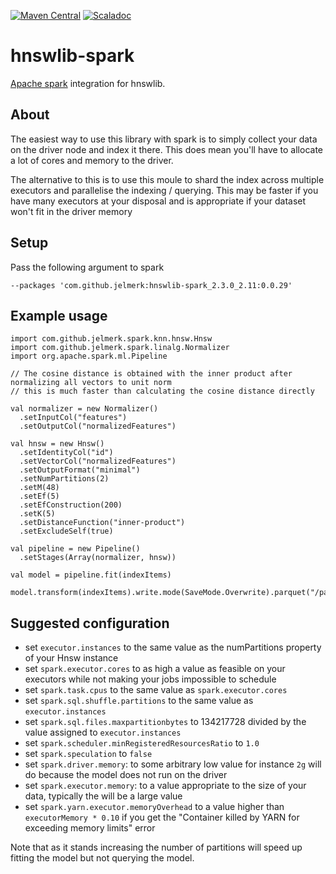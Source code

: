 [![Maven Central](https://maven-badges.herokuapp.com/maven-central/com.github.jelmerk/hnswlib-spark_2.3.0_2.11/badge.svg)](https://maven-badges.herokuapp.com/maven-central/com.github.jelmerk/hnswlib-spark_2.3.0_2.11) [![Scaladoc](http://javadoc-badge.appspot.com/com.github.jelmerk/hnswlib-spark_2.3.0_2.11.svg?label=scaladoc)](http://javadoc-badge.appspot.com/com.github.jelmerk/hnswlib-spark_2.3.0_2.11)

hnswlib-spark
=============

[Apache spark](https://spark.apache.org/) integration for hnswlib.

About
-----

The easiest way to use this library with spark is to simply collect your data on the driver node and index it there. 
This does mean you'll have to allocate a lot of cores and memory to the driver.

The alternative to this is to use this moule to shard the index across multiple executors 
and parallelise the indexing / querying. This may be  faster if you have many executors at your disposal and is
appropriate if your dataset won't fit in the driver memory

Setup
-----

Pass the following argument to spark

    --packages 'com.github.jelmerk:hnswlib-spark_2.3.0_2.11:0.0.29'

Example usage
-------------

    import com.github.jelmerk.spark.knn.hnsw.Hnsw
    import com.github.jelmerk.spark.linalg.Normalizer
    import org.apache.spark.ml.Pipeline
    
    // The cosine distance is obtained with the inner product after normalizing all vectors to unit norm 
    // this is much faster than calculating the cosine distance directly
    
    val normalizer = new Normalizer()
      .setInputCol("features")
      .setOutputCol("normalizedFeatures")

    val hnsw = new Hnsw()
      .setIdentityCol("id")
      .setVectorCol("normalizedFeatures")
      .setOutputFormat("minimal")
      .setNumPartitions(2)
      .setM(48)
      .setEf(5)
      .setEfConstruction(200)
      .setK(5)
      .setDistanceFunction("inner-product")
      .setExcludeSelf(true)
    
    val pipeline = new Pipeline()
      .setStages(Array(normalizer, hnsw))

    val model = pipeline.fit(indexItems)

    model.transform(indexItems).write.mode(SaveMode.Overwrite).parquet("/path/to/output")

Suggested configuration
-----------------------

- set `executor.instances` to the same value as the numPartitions property of your Hnsw instance
- set `spark.executor.cores` to as high a value as feasible on your executors while not making your jobs impossible to schedule
- set `spark.task.cpus` to the same value as `spark.executor.cores`
- set `spark.sql.shuffle.partitions` to the same value as `executor.instances`
- set `spark.sql.files.maxpartitionbytes` to 134217728 divided by the value assigned to `executor.instances`
- set `spark.scheduler.minRegisteredResourcesRatio` to `1.0`
- set `spark.speculation` to `false`
- set `spark.driver.memory`: to some arbitrary low value for instance `2g` will do because the model does not run on the driver
- set `spark.executor.memory`: to a value appropriate to the size of your data, typically the will be a large value 
- set `spark.yarn.executor.memoryOverhead` to a value higher than `executorMemory * 0.10` if you get the "Container killed by YARN for exceeding memory limits" error


Note that as it stands increasing the number of partitions will speed up fitting the model but not querying the model.